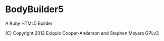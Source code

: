 BodyBuilder5
============

A Ruby HTML5 Builder

(C) Copyright 2012 Exiquio Cooper-Anderson and Stephen Meyers
GPLv3
